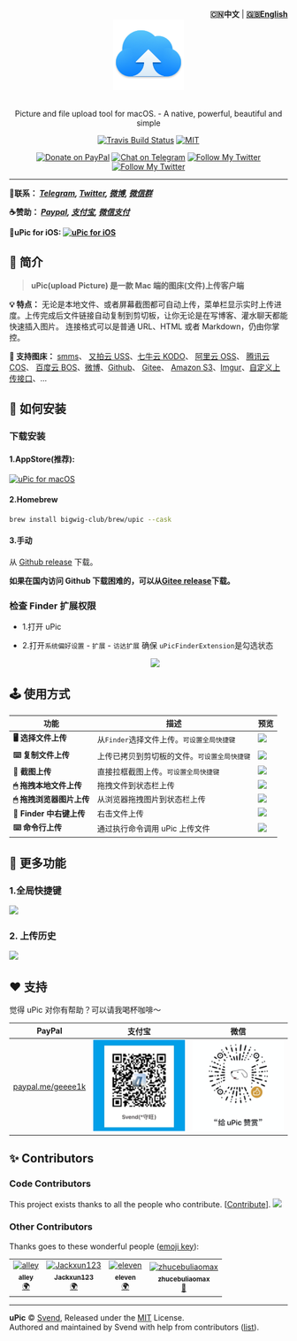 <div align="right"><strong>🇨🇳中文</strong>  | <strong><a href="./README.md">🇬🇧English</a></strong></div>
<div align="center">
  <img src="https://raw.githubusercontent.com/gee1k/oss/master/screenshot/uPic/logo.png" alt="uPic">
  <br>
  <br>
  <p>
    Picture and file upload tool for macOS. - A native, powerful, beautiful and simple  
  </p>

  <p>

  [![Travis Build Status](https://img.shields.io/travis/gee1k/uPic.svg?style=flat-square&logo=Travis)](https://travis-ci.org/gee1k/uPic) [![MIT](https://img.shields.io/github/license/gee1k/uPic?style=flat-square)](https://github.com/gee1k/uPic/blob/master/LICENSE)

[![Donate on PayPal](https://img.shields.io/badge/support-PayPal-blue?style=flat-square&logo=PayPal)](https://paypal.me/geeee1k) [![Chat on Telegram](https://img.shields.io/badge/chat-Telegram-blueviolet?style=flat-square&logo=Telegram)](https://t.me/upic_host) [![Follow My Twitter](https://img.shields.io/badge/follow-Tweet-blue?style=flat-square&logo=Twitter)](https://twitter.com/realSvend) [![Follow My Twitter](https://img.shields.io/badge/follow-Weibo-red?style=flat-square&logo=sina-weibo)](https://weibo.com/6436660358)

  </p>
</div>

-----

**👬联系： _[Telegram](https://t.me/upic_host), [Twitter](https://twitter.com/realSvend), [微博](https://weibo.com/6436660358), [微信群](https://raw.githubusercontent.com/gee1k/oss/master/personal/geee1k.JPG)_**

**☕️赞助： _[Paypal](https://paypal.me/geeee1k), [支付宝](https://raw.githubusercontent.com/gee1k/oss/master/qrcode/alipay.JPG), [微信支付](https://raw.githubusercontent.com/gee1k/oss/master/qrcode/wechat_pay.JPG)_**

**📱uPic for iOS: [![uPic for iOS](https://cdn.jsdelivr.net/gh/gee1k/oss@master/uPic/app-store-black.svg)](https://apps.apple.com/us/app/id1510718678)**

## 📑 简介

> **uPic(upload Picture) 是一款 Mac 端的图床(文件)上传客户端**

**💡 特点：** 无论是本地文件、或者屏幕截图都可自动上传，菜单栏显示实时上传进度。上传完成后文件链接自动复制到剪切板，让你无论是在写博客、灌水聊天都能快速插入图片。
连接格式可以是普通 URL、HTML 或者 Markdown，仍由你掌控。

**🔋 支持图床：** [smms](https://sm.ms/)、 [又拍云 USS](https://www.upyun.com/products/file-storage)、[七牛云 KODO](https://www.qiniu.com/products/kodo)、 [阿里云 OSS](https://www.aliyun.com/product/oss/)、 [腾讯云 COS](https://cloud.tencent.com/product/cos)、 [百度云 BOS](https://cloud.baidu.com/product/bos.html)、[微博](https://weibo.com/)、[Github](https://github.com/settings/tokens)、 [Gitee](https://gitee.com/profile/personal_access_tokens)、 [Amazon S3](https://aws.amazon.com/cn/s3/)、[Imgur](https://imgur.com/)、[自定义上传接口](https://blog.svend.cc/upic/tutorials/custom)、...

## 🚀 如何安装

### 下载安装
#### 1.AppStore(推荐):
 [![uPic for macOS](https://cdn.jsdelivr.net/gh/gee1k/oss@master/uPic/app-store-black.svg)](https://apps.apple.com/cn/app/id1549159979)


#### 2.Homebrew
```bash
brew install bigwig-club/brew/upic --cask
```


#### 3.手动
从 [Github release](https://github.com/gee1k/uPic/releases) 下载。

**如果在国内访问 Github 下载困难的，可以从[Gitee release](https://gitee.com/gee1k/uPic/releases)下载。**

### 检查 Finder 扩展权限

- 1.打开 uPic

- 2.打开`系统偏好设置` - `扩展` - `访达扩展` 确保 `uPicFinderExtension`是勾选状态

  <center>
    <img src="https://cdn.jsdelivr.net/gh/gee1k/oss@master/screenshot/uPic-cn/finder-extension.png" height="300">
  </center>

## 🕹 使用方式


| 功能 | 描述 | 预览 |
| --- | --- | --- |
| **🖥 选择文件上传** | 从`Finder`选择文件上传。`可设置全局快捷键` | ![](https://cdn.jsdelivr.net/gh/gee1k/oss@master/screenshot/uPic-cn/selectFile.gif) |
| **⌨️ 复制文件上传** | 上传已拷贝到剪切板的文件。`可设置全局快捷键` | ![](https://cdn.jsdelivr.net/gh/gee1k/oss@master/screenshot/uPic-cn/pasteboard.gif) |
| **📸 截图上传** | 直接拉框截图上传。`可设置全局快捷键` | ![](https://cdn.jsdelivr.net/gh/gee1k/oss@master/screenshot/uPic-cn/screenshot.gif) |
| **🖱 拖拽本地文件上传** | 拖拽文件到状态栏上传 | ![](https://cdn.jsdelivr.net/gh/gee1k/oss@master/screenshot/uPic-cn/dragFile.gif) |
| **🖱 拖拽浏览器图片上传** | 从浏览器拖拽图片到状态栏上传 | ![](https://cdn.jsdelivr.net/gh/gee1k/oss@master/screenshot/uPic-cn/dragFromBrowser.gif) |
| **📂 Finder 中右键上传** | 右击文件上传 | ![](https://cdn.jsdelivr.net/gh/gee1k/oss@master/screenshot/uPic-cn/contextmenu.gif) |
| **⌨️ 命令行上传** | 通过执行命令调用 uPic 上传文件 | ![](https://cdn.jsdelivr.net/gh/gee1k/oss@master/screenshot/uPic-cn/cli.gif) |


## 🧰 更多功能

### 1.全局快捷键
<img src="https://cdn.jsdelivr.net/gh/gee1k/oss@master/screenshot/uPic-cn/shortcuts.png" height="300">

### 2. 上传历史
<img src="https://cdn.jsdelivr.net/gh/gee1k/oss@master/screenshot/uPic-cn/history.png" height="300">

## ❤️ 支持
觉得 uPic 对你有帮助？可以请我喝杯咖啡～

| PayPal | 支付宝 | 微信 |
| --- | --- | --- |
| [paypal.me/geeee1k](https://paypal.me/geeee1k) | ![AliPay](https://raw.githubusercontent.com/gee1k/oss/master/qrcode/Donate_Alipay.jpg) | ![WeChatPay](https://raw.githubusercontent.com/gee1k/oss/master/qrcode/Donate_WeChatPay.jpg) |

## ✨ Contributors

### Code Contributors

This project exists thanks to all the people who contribute. [[Contribute](CONTRIBUTING.md)].
<a href="https://github.com/gee1k/uPic/graphs/contributors"><img src="https://opencollective.com/uPic/contributors.svg?width=890&button=true" /></a>


### Other Contributors

Thanks goes to these wonderful people ([emoji key](https://allcontributors.org/docs/en/emoji-key)):

<!-- ALL-CONTRIBUTORS-LIST:START - Do not remove or modify this section -->
<!-- prettier-ignore-start -->
<!-- markdownlint-disable -->
<table>
  <tr>
    <td align="center"><a href="https://alley.js.org"><img src="https://avatars1.githubusercontent.com/u/19723234?v=4" width="100px;" alt="alley"/><br /><sub><b>alley</b></sub></a><br /><a href="#translation-m01i0ng" title="Translation">🌍</a></td>
    <td align="center"><a href="https://github.com/Jackxun123"><img src="https://avatars2.githubusercontent.com/u/33611532?v=4" width="100px;" alt="Jackxun123"/><br /><sub><b>Jackxun123</b></sub></a><br /><a href="#translation-Jackxun123" title="Translation">🌍</a></td>
    <td align="center"><a href="https://github.com/kkkkkkyrie"><img src="https://avatars2.githubusercontent.com/u/30786071?v=4" width="100px;" alt="eleven"/><br /><sub><b>eleven</b></sub></a><br /><a href="#translation-kkkkkkyrie" title="Translation">🌍</a></td>
    <td align="center"><a href="https://immx.io/"><img src="https://avatars1.githubusercontent.com/u/16921591?v=4" width="100px;" alt="zhucebuliaomax"/><br /><sub><b>zhucebuliaomax</b></sub></a><br /><a href="#design-ihatework" title="Design">🎨</a></td>
  </tr>
</table>

<!-- markdownlint-enable -->
<!-- prettier-ignore-end -->
<!-- ALL-CONTRIBUTORS-LIST:END -->

-----

**uPic** © [Svend](https://github.com/gee1k), Released under the [MIT](./LICENSE) License.<br>
Authored and maintained by Svend with help from contributors ([list](https://github.com/gee1k/uPic/contributors)).
